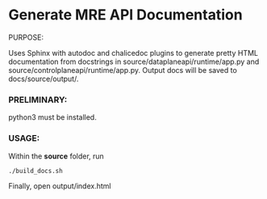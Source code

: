 # Generate MRE API Documentation 

PURPOSE:

Uses Sphinx with autodoc and chalicedoc plugins to generate pretty HTML
documentation from docstrings in source/dataplaneapi/runtime/app.py and
source/controlplaneapi/runtime/app.py. Output docs will be saved to docs/source/output/.

### PRELIMINARY:
python3 must be installed.

### USAGE:
Within the **source** folder, run

```
./build_docs.sh
```

Finally, open output/index.html